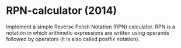 # RPN-calculator (2014)
Implement a simple Reverse Polish Notation (RPN) calculator. RPN is a notation in which arithmetic expressions are written using operands
followed by operators (it is also called postfix notation).
